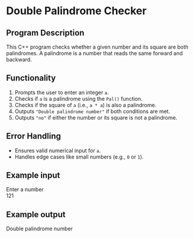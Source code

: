 # Double Palindrome Checker  

## Program Description  
This C++ program checks whether a given number and its square are both palindromes. A palindrome is a number that reads the same forward and backward.  

## Functionality  
1. Prompts the user to enter an integer `a`.  
2. Checks if `a` is a palindrome using the `Pal()` function.  
3. Checks if the square of `a` (i.e., `a * a`) is also a palindrome.  
4. Outputs `"Double palindrome number"` if both conditions are met.  
5. Outputs `"no"` if either the number or its square is not a palindrome.  

## Error Handling  
- Ensures valid numerical input for `a`.  
- Handles edge cases like small numbers (e.g., `0` or `1`).  

## Example input  
Enter a number  
121

## Example output  
Double palindrome number
